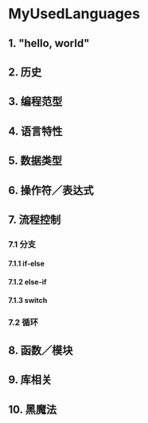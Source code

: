 # MyUsedLanguages

## 1. "hello, world"

## 2. 历史

## 3. 编程范型

## 4. 语言特性

## 5. 数据类型

## 6. 操作符／表达式

## 7. 流程控制

### 7.1 分支

#### 7.1.1 if-else

#### 7.1.2 else-if

#### 7.1.3 switch

### 7.2 循环

## 8. 函数／模块

## 9. 库相关

## 10. 黑魔法

